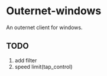 # Outernet-windows

An outernet client for windows.

## TODO

1. add filter
2. speed limit(tap_control)

